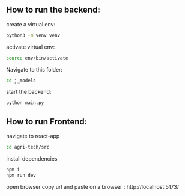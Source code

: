 ## How to run the backend:

create a virtual env:
```sh
python3 -m venv venv
```

activate virtual env:
```sh
source env/bin/activate
```

Navigate to this folder:
```sh
cd j_models
```
start the backend:
```sh
python main.py
```

## How to run Frontend:
navigate to react-app
```sh
cd agri-tech/src
```

install dependencies
```sh
npm i
npm run dev
```

open browser
copy url and paste on a browser : http://localhost:5173/
